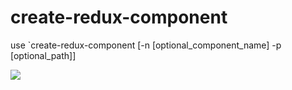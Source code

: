 # create-redux-component

use `create-redux-component <directory-name> [-n [optional_component_name] -p [optional_path]]

![](https://i.imgur.com/pGhZnuc.gif)